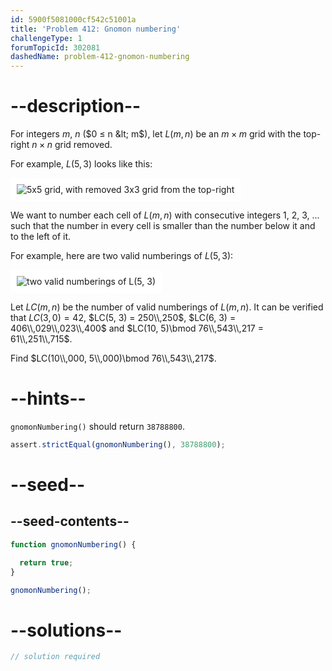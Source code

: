 ```yaml
---
id: 5900f5081000cf542c51001a
title: 'Problem 412: Gnomon numbering'
challengeType: 1
forumTopicId: 302081
dashedName: problem-412-gnomon-numbering
---
```


# --description--

For integers $m$, $n$ ($0 ≤ n &lt; m$), let $L(m, n)$ be an $m×m$ grid with the top-right $n×n$ grid removed.

For example, $L(5, 3)$ looks like this:

<img class="img-responsive center-block" alt="5x5 grid, with removed 3x3 grid from the top-right" src="https://cdn.freecodecamp.org/curriculum/project-euler/gnomon-numbering-1.png" style="background-color: white; padding: 10px;">

We want to number each cell of $L(m, n)$ with consecutive integers 1, 2, 3, ... such that the number in every cell is smaller than the number below it and to the left of it.

For example, here are two valid numberings of $L(5, 3)$:

<img class="img-responsive center-block" alt="two valid numberings of L(5, 3)" src="https://cdn.freecodecamp.org/curriculum/project-euler/gnomon-numbering-2.png" style="background-color: white; padding: 10px;">

Let $LC(m, n)$ be the number of valid numberings of $L(m, n)$. It can be verified that $LC(3, 0) = 42$, $LC(5, 3) = 250\\,250$, $LC(6, 3) = 406\\,029\\,023\\,400$ and $LC(10, 5)\bmod 76\\,543\\,217 = 61\\,251\\,715$.

Find $LC(10\\,000, 5\\,000)\bmod 76\\,543\\,217$.

# --hints--

`gnomonNumbering()` should return `38788800`.

```js
assert.strictEqual(gnomonNumbering(), 38788800);
```

# --seed--

## --seed-contents--

```js
function gnomonNumbering() {

  return true;
}

gnomonNumbering();
```

# --solutions--

```js
// solution required
```
